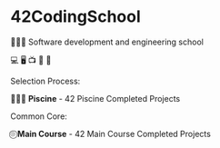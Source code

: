 # 42CodingSchool
🧑🏼‍💻 Software development and engineering school 

💻 🖥️ 📺 💾 📡



Selection Process:

🏊🏼‍♂️ **Piscine** - 42 Piscine Completed Projects  


Common Core:

⌾⃝ **Main Course** - 42 Main Course Completed Projects  
